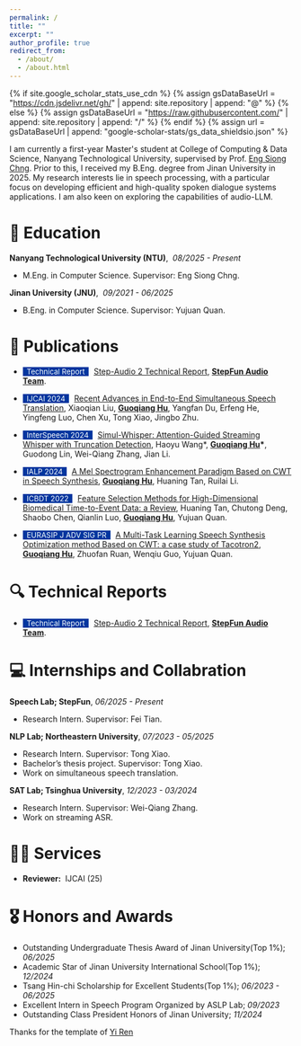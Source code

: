 ```yaml
---
permalink: /
title: ""
excerpt: ""
author_profile: true
redirect_from: 
  - /about/
  - /about.html
---
```


{% if site.google_scholar_stats_use_cdn %}
{% assign gsDataBaseUrl = "https://cdn.jsdelivr.net/gh/" | append: site.repository | append: "@" %}
{% else %}
{% assign gsDataBaseUrl = "https://raw.githubusercontent.com/" | append: site.repository | append: "/" %}
{% endif %}
{% assign url = gsDataBaseUrl | append: "google-scholar-stats/gs_data_shieldsio.json" %}

<span class='anchor' id='about-me'></span>

I am currently a first-year Master's student at College of Computing & Data Science, Nanyang Technological University, supervised by Prof. [Eng Siong Chng](https://scholar.google.com/citations?hl=en&user=FJodrCcAAAAJ). Prior to this, I received my B.Eng. degree from Jinan University in 2025. My research interests lie in speech processing, with a particular focus on developing efficient and high-quality spoken dialogue systems applications. I am also keen on exploring the capabilities of audio-LLM.



# 📖 Education
**Nanyang Technological University (NTU)**,&nbsp; *08/2025 - Present*

* M.Eng. in Computer Science. Supervisor: Eng Siong Chng.

**Jinan University (JNU)**,&nbsp; *09/2021 - 06/2025*

* B.Eng. in Computer Science. Supervisor: Yujuan Quan.

# 📝 Publications 
- <span style="display:inline-block; background-color:#00369F; color:#fff; padding:0px 7px; margin-right:5px; font-size:13px;">Technical Report</span> [Step-Audio 2 Technical Report](https://arxiv.org/pdf/2507.16632), **<u>StepFun Audio Team</u>**.
  
- <span style="display:inline-block; background-color:#00369F; color:#fff; padding:0px 7px; margin-right:5px; font-size:13px;">IJCAI 2024</span> [Recent Advances in End-to-End Simultaneous Speech Translation](https://arxiv.org/pdf/2406.00497), Xiaoqian Liu, **<u>Guoqiang Hu</u>**, Yangfan Du, Erfeng He, Yingfeng Luo, Chen Xu, Tong Xiao, Jingbo Zhu.

- <span style="display:inline-block; background-color:#00369F; color:#fff; padding:0px 7px; margin-right:5px; font-size:13px;">InterSpeech 2024</span> [Simul-Whisper: Attention-Guided Streaming Whisper with Truncation Detection](https://arxiv.org/pdf/2406.10052), Haoyu Wang\*, **<u>Guoqiang Hu</u>\***, Guodong Lin, Wei-Qiang Zhang, Jian Li.
  
- <span style="display:inline-block; background-color:#00369F; color:#fff; padding:0px 7px; margin-right:5px; font-size:13px;">IALP 2024</span> [A Mel Spectrogram Enhancement Paradigm Based on CWT in Speech Synthesis](https://ieeexplore.ieee.org/abstract/document/10661192), **<u>Guoqiang Hu</u>**, Huaning Tan, Ruilai Li.

- <span style="display:inline-block; background-color:#00369F; color:#fff; padding:0px 7px; margin-right:5px; font-size:13px;">ICBDT 2022</span> [Feature Selection Methods for High-Dimensional Biomedical Time-to-Event Data: a Review](https://dl.acm.org/doi/abs/10.1145/3565291.3565309), Huaning Tan, Chutong Deng, Shaobo Chen, Qianlin Luo, **<u>Guoqiang Hu</u>**, Yujuan Quan.

- <span style="display:inline-block; background-color:#00369F; color:#fff; padding:0px 7px; margin-right:5px; font-size:13px;">EURASIP J ADV SIG PR</span> [A Multi-Task Learning Speech Synthesis Optimization method Based on CWT: a case study of Tacotron2](https://link.springer.com/article/10.1186/s13634-023-01096-x), **<u>Guoqiang Hu</u>**, Zhuofan Ruan, Wenqiu Guo, Yujuan Quan.

# 🔍 Technical Reports
- <span style="display:inline-block; background-color:#00369F; color:#fff; padding:0px 7px; margin-right:5px; font-size:13px;">Technical Report</span> [Step-Audio 2 Technical Report](https://arxiv.org/pdf/2507.16632), **<u>StepFun Audio Team</u>**.

  
# 💻 Internships and Collabration

**Speech Lab; StepFun**, *06/2025 - Present*
* Research Intern. Supervisor: Fei Tian.
  
**NLP Lab; Northeastern University**, *07/2023 - 05/2025*
* Research Intern. Supervisor: Tong Xiao.
* Bachelor’s thesis project. Supervisor: Tong Xiao.
* Work on simultaneous speech translation.

**SAT Lab; Tsinghua University**, *12/2023 - 03/2024*
* Research Intern. Supervisor: Wei-Qiang Zhang.
* Work on streaming ASR.

# 🧑‍🔬 Services
- **Reviewer:**&nbsp; IJCAI (25)

# 🎖 Honors and Awards

- Outstanding Undergraduate Thesis Award of Jinan University(Top 1%); *06/2025*
- Academic Star of Jinan University International School(Top 1%); *12/2024*
- Tsang Hin-chi Scholarship for Excellent Students(Top 1%); *06/2023 - 06/2025*
- Excellent Intern in Speech Program Organized by ASLP Lab; *09/2023*
- Outstanding Class President Honors of Jinan University; *11/2024*



Thanks for the template of <a href="https://github.com/RayeRen/acad-homepage.github.io">Yi Ren</a>

<script type="text/javascript" id="clstr_globe" src="//clustrmaps.com/globe.js?d=cDVi8K_5uxZb7qOQoecqDEUueljn-YXXEm5tPqAd0v0"></script>

